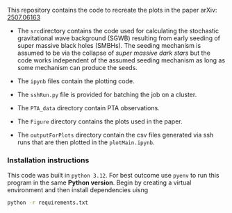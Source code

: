 
This repository contains the code to recreate the plots in the paper arXiv: [2507.06163](https://arxiv.org/abs/2507.06163)

 - The `src`directory contains the code used for calculating the stochastic gravitational wave background (SGWB) resulting from early seeding of super massive black holes (SMBHs). The seeding mechanism is assumed to be via the collapse of *super massive dark stars* but the code works independent of the assumed seeding mechanism as long as some mechanism can produce the seeds.

 - The `ipynb` files contain the plotting code.

 - The `sshRun.py` file is provided for batching the job on a cluster.

 - The `PTA_data` directory contain PTA observations.

 - The `Figure` directory contains the plots used in the paper.

 - The `outputForPlots` directory contain the csv files generated via ssh runs that are then plotted in the `plotMain.ipynb`.


### Installation instructions

This code was built in `python 3.12`. For best outcome use `pyenv` to run this program in the same **Python version**. Begin by creating a virtual environment and then install dependencies uisng 

```bash
python -r requirements.txt
```